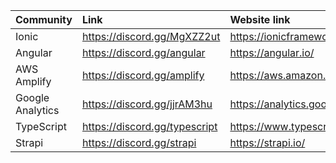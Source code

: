 | Community         | Link                              | Website link                      |
| :---------------- | :---------------------------------| :-------------------------------- |
| Ionic             | https://discord.gg/MgXZZ2ut       | https://ionicframework.com/       |
| Angular           | https://discord.gg/angular        | https://angular.io/               |
| AWS Amplify       | https://discord.gg/amplify        | https://aws.amazon.com/amplify/   |
| Google Analytics  | https://discord.gg/jjrAM3hu       | https://analytics.google.com/     |
| TypeScript        | https://discord.gg/typescript     | https://www.typescriptlang.org/   |
| Strapi            | https://discord.gg/strapi         | https://strapi.io/                |